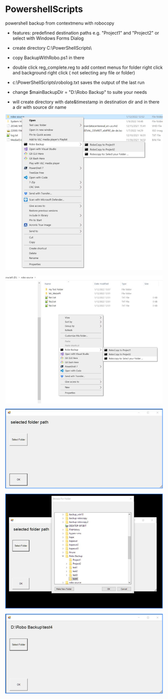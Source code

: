 # PowershellScripts
powershell backup from contextmenu with robocopy

- features: predefined destination paths e.g. "Project1" and "Project2" or select with Windows Forms Dialog

- create directory C:\PowerShellScripts\
- copy BackupWithRobo.ps1 in there
- double click reg_complete.reg to add context menus for folder right click and background right click ( not selecting any file or folder)
- c:\PowerShellScripts\robolog.txt saves the output of the last run

- change $mainBackupDir = "D:\Robo Backup" to suite your needs

- will create directory with date&timestamp in destination dir and in there a dir with source dir name

![a](screenshots/screen_rightfolder.jpg)

![b](screenshots/screen_rightbackground.jpg)

![c](screenshots/screen_select.jpg)

![d](screenshots/screen_select2.jpg)

![e](screenshots/screen_select3.png)

